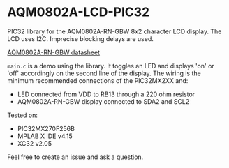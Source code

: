 # AQM0802A-LCD-PIC32

PIC32 library for the AQM0802A-RN-GBW 8x2 character LCD display. The LCD uses I2C. Imprecise blocking delays are used.

[AQM0802A-RN-GBW datasheet](http://akizukidenshi.com/download/ds/xiamen/AQM0802.pdf)

`main.c` is a demo using the library. It toggles an LED and displays 'on' or 'off' accordingly on the second line of the display. The wiring is the minimum recommended connections of the PIC32MX2XX and:
- LED connected from VDD to RB13 through a 220 ohm resistor
- AQM0802A-RN-GBW display connected to SDA2 and SCL2

Tested on:
- PIC32MX270F256B
- MPLAB X IDE v4.15
- XC32 v2.05

Feel free to create an issue and ask a question.
